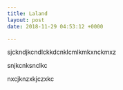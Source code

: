 ```yaml
---
title: Laland
layout: post
date: 2018-11-29 04:53:12 +0000

---
```

sjckndjkcndlckkdcnklcmlkmkxnckmxz

snjkcnksnclkc

nxcjknzxkjczxkc
